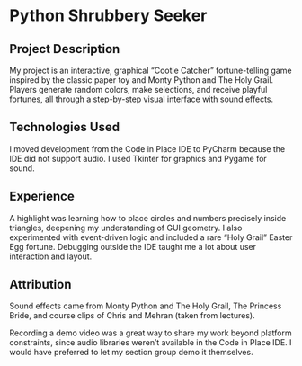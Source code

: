 # Python Shrubbery Seeker

## Project Description

My project is an interactive, graphical “Cootie Catcher” fortune-telling game inspired by the classic paper toy and Monty Python and The Holy Grail. Players generate random colors, make selections, and receive playful fortunes, all through a step-by-step visual interface with sound effects.

## Technologies Used

I moved development from the Code in Place IDE to PyCharm because the IDE did not support audio. I used Tkinter for graphics and Pygame for sound.

## Experience

A highlight was learning how to place circles and numbers precisely inside triangles, deepening my understanding of GUI geometry. I also experimented with event-driven logic and included a rare “Holy Grail” Easter Egg fortune. Debugging outside the IDE taught me a lot about user interaction and layout.

## Attribution

Sound effects came from Monty Python and The Holy Grail, The Princess Bride, and course clips of Chris and Mehran (taken from lectures).

Recording a demo video was a great way to share my work beyond platform constraints, since audio libraries weren’t available in the Code in Place IDE. I would have preferred to let my section group demo it themselves.
